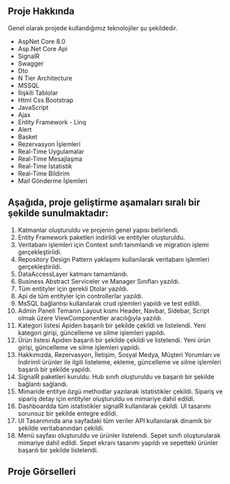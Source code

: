 <h2>Proje Hakkında</h2>
<p>
  Genel olarak projede kullandığımız teknolojiler şu şekildedir.
  <ul>
    <li>AspNet Core 8.0</li>
    <li>Asp.Net Core Api</li>
    <li>SignalR</li>
    <li>Swagger</li>
    <li>Dto</li>
    <li>N Tier Architecture</li>
    <li>MSSQL</li>
    <li>İlişkili Tablolar</li>
    <li>Html Css Bootstrap</li>
    <li>JavaScript</li>
    <li>Ajax</li>
    <li>Entity Framework - Linq</li>
    <li>Alert</li>
    <li>Basket</li>
    <li>Rezervasyon İşlemleri</li>
    <li>Real-Time Uygulamalar</li>
    <li>Real-Time Mesajlaşma</li>
    <li>Real-Time İstatistik</li>
    <li>Real-Time Bildirim</li>
    <li>Mail Gönderme İşlemleri</li>
  </ul>
<h2>Aşağıda, proje geliştirme aşamaları sıralı bir şekilde sunulmaktadır:</h2>
<ol>
  <li>Katmanlar oluşturuldu ve projenin genel yapısı belirlendi.</li>
  <li>Entity Framework paketleri indirildi ve entityler oluşturuldu.</li>
  <li>Veritabanı işlemleri için Context sınıfı tanımlandı ve migration işlemi gerçekleştirildi.</li>
  <li>Repository Design Pattern yaklaşımı kullanılarak veritabanı işlemleri gerçekleştirildi.</li>
  <li>DataAccessLayer katmanı tamamlandı.</li>
  <li>Business Abstract Serviceler ve Manager Sınıfları yazıldı.</li>
  <li>Tüm entityler için gerekli Dtolar yazıldı.</li>
  <li>Api de tüm entityler için controllerlar yazıldı. </li>
  <li>MsSQL bağlantısı kullanılarak crud işlemleri yapıldı ve test edildi.</li>
  <li>Admin Paneli Temanın Layout kısmı Header, Navbar, Sidebar, Script olmak üzere ViewComponentler aracılığıyla yazıldı.</li>
  <li>Kategori listesi Apiden başarılı bir şekilde çekildi ve listelendi. Yeni kategori girişi, güncelleme ve silme işlemleri yapıldı.</li>
  <li>Ürün listesi Apiden başarılı bir şekilde çekildi ve listelendi. Yeni ürün girişi, güncelleme ve silme işlemleri yapıldı.</li>
  <li>Hakkımızda, Rezervasyon, İletişim, Sosyal Medya, Müşteri Yorumları ve İndirimli ürünler ile ilgili listeleme, ekleme, güncelleme ve silme işlemleri başarılı bir şekilde yapıldı.</li>
  <li>SignalR paketleri kuruldu. Hub sınıfı oluşturuldu ve başarılı bir şekilde bağlantı sağlandı.</li>
  <li>Mimaride entitye özgü methodlar yazılarak istatistikler çekildi. Sipariş ve sipariş detay için entityler oluşturuldu ve mimariye dahil edildi.</li>
  <li>Dashboardda tüm istatistikler signalR kullanılarak çekildi. UI tasarımı sorunsuz bir şekilde entegre edildi.</li>
  <li>UI Tasarımında ana sayfadaki tüm veriler API kullanılarak dinamik bir şekilde veritabanından çekildi.</li>
  <li>Menü sayfası oluşturuldu ve ürünler listelendi. Sepet sınıfı oluşturularak mimariye dahil edildi. Sepet ekranı tasarımı yapıldı ve sepetteki ürünler başarılı bir şekilde listelendi.</li>
</ol>
<h2>Proje Görselleri</h2>
